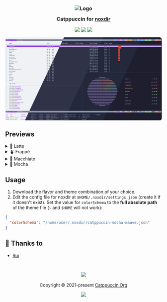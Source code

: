 <h3 align="center">
	<img src="https://raw.githubusercontent.com/catppuccin/catppuccin/main/assets/logos/exports/1544x1544_circle.png" width="100" alt="Logo"/><br/>
	<img src="https://raw.githubusercontent.com/catppuccin/catppuccin/main/assets/misc/transparent.png" height="30" width="0px"/>
	Catppuccin for <a href="https://github.com/crumbyte/noxdir">noxdir</a>
	<img src="https://raw.githubusercontent.com/catppuccin/catppuccin/main/assets/misc/transparent.png" height="30" width="0px"/>
</h3>

<p align="center">
	<a href="https://github.com/catppuccin/noxdir/stargazers"><img src="https://img.shields.io/github/stars/catppuccin/noxdir?colorA=363a4f&colorB=b7bdf8&style=for-the-badge"></a>
	<a href="https://github.com/catppuccin/noxdir/issues"><img src="https://img.shields.io/github/issues/catppuccin/noxdir?colorA=363a4f&colorB=f5a97f&style=for-the-badge"></a>
	<a href="https://github.com/catppuccin/noxdir/contributors"><img src="https://img.shields.io/github/contributors/catppuccin/noxdir?colorA=363a4f&colorB=a6da95&style=for-the-badge"></a>
</p>

<p align="center">
	<img src="./assets/preview.webp"/>
</p>

## Previews

<details>
<summary>🌻 Latte</summary>
<img src="./assets/latte.webp"/>
</details>
<details>
<summary>🪴 Frappé</summary>
<img src="./assets/frappe.webp"/>
</details>
<details>
<summary>🌺 Macchiato</summary>
<img src="./assets/macchiato.webp"/>
</details>
<details>
<summary>🌿 Mocha</summary>
<img src="./assets/mocha.webp"/>
</details>

## Usage

1. Download the flavor and theme combination of your choice.
2. Edit the config file for noxdir at `$HOME/.noxdir/settings.json` (create it if it doesn't exist). Set the value for `colorSchema` to the **full absolute path** of the theme file (`~` and `$HOME` will not work):

```json
{
  "colorSchema": "/home/user/.noxdir/catppuccin-mocha-mauve.json"
}
```

## 💝 Thanks to

- [Rui](https://github.com/ruiiiijiiiiang)

&nbsp;

<p align="center">
	<img src="https://raw.githubusercontent.com/catppuccin/catppuccin/main/assets/footers/gray0_ctp_on_line.svg?sanitize=true" />
</p>

<p align="center">
	Copyright &copy; 2021-present <a href="https://github.com/catppuccin" target="_blank">Catppuccin Org</a>
</p>

<p align="center">
	<a href="https://github.com/catppuccin/catppuccin/blob/main/LICENSE"><img src="https://img.shields.io/static/v1.svg?style=for-the-badge&label=License&message=MIT&logoColor=d9e0ee&colorA=363a4f&colorB=b7bdf8"/></a>
</p>
